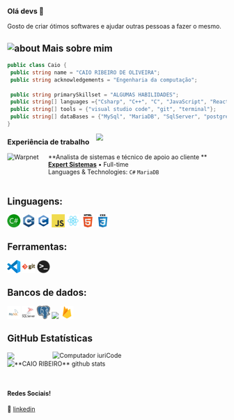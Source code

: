 ### Olá devs 👋

Gosto de criar ótimos softwares e ajudar outras pessoas a fazer o mesmo.


## <img width="45" alt="about" src="https://raw.github.com/elizarov/elizarov/master/about.png"> Mais sobre mim

            

```csharp
public class Caio {
 public string name = "CAIO RIBEIRO DE OLIVEIRA";
 public string acknowledgements = "Engenharia da computação";
 
 public string primarySkillset = "ALGUMAS HABILIDADES";
 public string[] languages ={"Csharp", "C++", "C", "JavaScript", "React-Native"};
 public string[] tools = {"visual studio code", "git", "terminal"};
 public string[] dataBases = {"MySql", "MariaDB", "SqlServer", "postgresql", "firebase"};
}
```
<img align="right" width="300" src="https://i2.wp.com/allhtaccess.info/wp-content/uploads/2018/03/programming.gif?fit=1281%2C716&ssl=1" />

### Experiência de trabalho

[<img align="left" height="94px" width="94px" alt="Warpnet" src="https://avatars.githubusercontent.com/u/84872221?s=200&v=4.png"/>](https://expertsistemas.com/)

**Analista de sistemas e técnico de apoio ao cliente ** \
[**Expert Sistemas**](https://expertsistemas.com/) • Full-time \
Languages & Technologies: `C#` `MariaDB`\
<br/>

## **Linguagens:**  
<code><img height="30" src="https://raw.githubusercontent.com/github/explore/180320cffc25f4ed1bbdfd33d4db3a66eeeeb358/topics/csharp/csharp.png"></code>
<code><img height="30" src="https://raw.githubusercontent.com/github/explore/180320cffc25f4ed1bbdfd33d4db3a66eeeeb358/topics/cpp/cpp.png"></code>
<code><img height="30" src="https://raw.githubusercontent.com/github/explore/180320cffc25f4ed1bbdfd33d4db3a66eeeeb358/topics/c/c.png"></code>
<code><img height="30" src="https://raw.githubusercontent.com/github/explore/80688e429a7d4ef2fca1e82350fe8e3517d3494d/topics/javascript/javascript.png"></code>
<code><img height="30" src="https://raw.githubusercontent.com/github/explore/80688e429a7d4ef2fca1e82350fe8e3517d3494d/topics/react-native/react-native.png"></code>
<code><img height="30" src="https://raw.githubusercontent.com/github/explore/80688e429a7d4ef2fca1e82350fe8e3517d3494d/topics/html/html.png"></code>
<code><img height="30" src="https://raw.githubusercontent.com/github/explore/80688e429a7d4ef2fca1e82350fe8e3517d3494d/topics/css/css.png"></code>

## **Ferramentas:**  
<code><img height="30" src="https://raw.githubusercontent.com/github/explore/80688e429a7d4ef2fca1e82350fe8e3517d3494d/topics/visual-studio-code/visual-studio-code.png"></code>
<code><img height="30" src="https://raw.githubusercontent.com/github/explore/80688e429a7d4ef2fca1e82350fe8e3517d3494d/topics/git/git.png"></code>
<code><img height="30" src="https://raw.githubusercontent.com/github/explore/80688e429a7d4ef2fca1e82350fe8e3517d3494d/topics/terminal/terminal.png"></code>

## **Bancos de dados:**  
<code><img height="30" src="https://raw.githubusercontent.com/github/explore/80688e429a7d4ef2fca1e82350fe8e3517d3494d/topics/mysql/mysql.png"></code>
<code><img height="30" src="https://raw.githubusercontent.com/github/explore/96943574ba0c0340ba6ea1e6f768e9abe43e34e1/topics/sql-server/sql-server.png"></code>
<code><img height="30" src="https://raw.githubusercontent.com/github/explore/80688e429a7d4ef2fca1e82350fe8e3517d3494d/topics/postgresql/postgresql.png"></code>
<code><img height="30" src="https://avatars.githubusercontent.com/u/4739304?s=200&v=4"></code>
<code><img height="30" src="https://raw.githubusercontent.com/github/explore/80688e429a7d4ef2fca1e82350fe8e3517d3494d/topics/firebase/firebase.png"></code>


## **GitHub Estatísticas**
<img src="https://raw.githubusercontent.com/MicaelliMedeiros/micaellimedeiros/master/image/computer-illustration.png" min-width="400px" max-width="400px" width="400px" align="right" alt="Computador iuriCode">
<a>
  <img align="center" src="https://github-readme-stats.vercel.app/api/top-langs/?username=caio64x&theme=dracula&hide_langs_below=1" />
</a>

<a>
 <img align="center" src="https://github-readme-stats.vercel.app/api?username=caio64x&show_icons=true&theme=dracula&line_height=27" alt="**CAIO RIBEIRO** github stats"/>
</a>

[linkedin]: https://www.linkedin.com/in/caio-ribeiro-79664817b/
<br>

#### Redes Sociais!

👔 [linkedin][linkedin]
